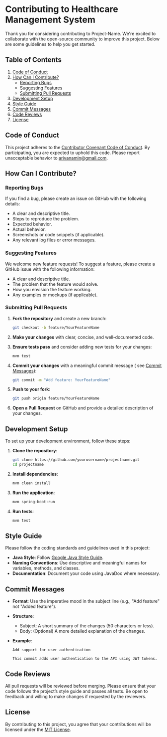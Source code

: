 # Contributing to Healthcare Management System

Thank you for considering contributing to Project-Name. We're excited to collaborate with the
open-source community to improve this project. Below are some guidelines to help you get started.

## Table of Contents

1. [Code of Conduct](#code-of-conduct)
2. [How Can I Contribute?](#how-can-i-contribute)
    - [Reporting Bugs](#reporting-bugs)
    - [Suggesting Features](#suggesting-features)
    - [Submitting Pull Requests](#submitting-pull-requests)
3. [Development Setup](#development-setup)
4. [Style Guide](#style-guide)
5. [Commit Messages](#commit-messages)
6. [Code Reviews](#code-reviews)
7. [License](#license)

## Code of Conduct

This project adheres to
the [Contributor Covenant Code of Conduct](https://www.contributor-covenant.org/version/2/0/code_of_conduct/).
By participating, you are expected to uphold this code. Please report unacceptable behavior
to [arivanamin@gmail.com](mailto:email@example.com).

## How Can I Contribute?

### Reporting Bugs

If you find a bug, please create an issue on GitHub with the following details:

- A clear and descriptive title.
- Steps to reproduce the problem.
- Expected behavior.
- Actual behavior.
- Screenshots or code snippets (if applicable).
- Any relevant log files or error messages.

### Suggesting Features

We welcome new feature requests! To suggest a feature, please create a GitHub issue with the
following information:

- A clear and descriptive title.
- The problem that the feature would solve.
- How you envision the feature working.
- Any examples or mockups (if applicable).

### Submitting Pull Requests

1. **Fork the repository** and create a new branch:

    ```bash
    git checkout -b feature/YourFeatureName
    ```

2. **Make your changes** with clear, concise, and well-documented code.
3. **Ensure tests pass** and consider adding new tests for your changes:

    ```bash
    mvn test
    ```

4. **Commit your changes** with a meaningful commit message (
   see [Commit Messages](#commit-messages)):

    ```bash
    git commit -m "Add feature: YourFeatureName"
    ```

5. **Push to your fork**:

    ```bash
    git push origin feature/YourFeatureName
    ```

6. **Open a Pull Request** on GitHub and provide a detailed description of your changes.

## Development Setup

To set up your development environment, follow these steps:

1. **Clone the repository**:

    ```bash
    git clone https://github.com/yourusername/projectname.git
    cd projectname
    ```

2. **Install dependencies**:

    ```bash
    mvn clean install
    ```

3. **Run the application**:

    ```bash
    mvn spring-boot:run
    ```

4. **Run tests**:

    ```bash
    mvn test
    ```

## Style Guide

Please follow the coding standards and guidelines used in this project:

- **Java Style**:
  Follow [Google Java Style Guide](https://google.github.io/styleguide/javaguide.html).
- **Naming Conventions**: Use descriptive and meaningful names for variables, methods, and classes.
- **Documentation**: Document your code using JavaDoc where necessary.

## Commit Messages

- **Format**: Use the imperative mood in the subject line (e.g., "Add feature" not "Added feature").
- **Structure**:
    - Subject: A short summary of the changes (50 characters or less).
    - Body: (Optional) A more detailed explanation of the changes.
- **Example**:

    ```plaintext
    Add support for user authentication

    This commit adds user authentication to the API using JWT tokens.
    ```

## Code Reviews

All pull requests will be reviewed before merging. Please ensure that your code follows the
project’s style guide and passes all tests. Be open to feedback and willing to make changes if
requested by the reviewers.

## License

By contributing to this project, you agree that your contributions will be licensed under
the [MIT License](LICENSE).
